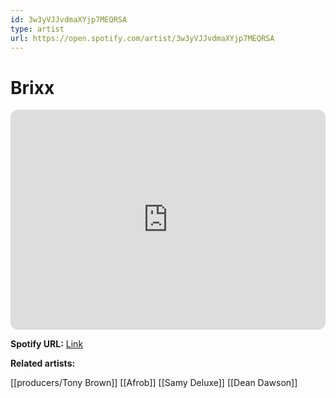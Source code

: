 ```yaml
---
id: 3w3yVJJvdmaXYjp7MEQRSA
type: artist
url: https://open.spotify.com/artist/3w3yVJJvdmaXYjp7MEQRSA
---
```

# Brixx

<iframe style="border-radius:12px" src="https://open.spotify.com/embed/artist/3w3yVJJvdmaXYjp7MEQRSA" width="100%" height="352" frameBorder="0" allowfullscreen="" allow="autoplay; clipboard-write; encrypted-media; fullscreen; picture-in-picture" loading="lazy"></iframe>

**Spotify URL:** [Link](https://open.spotify.com/artist/3w3yVJJvdmaXYjp7MEQRSA)

**Related artists:**

[[producers/Tony Brown]]
[[Afrob]]
[[Samy Deluxe]]
[[Dean Dawson]]
